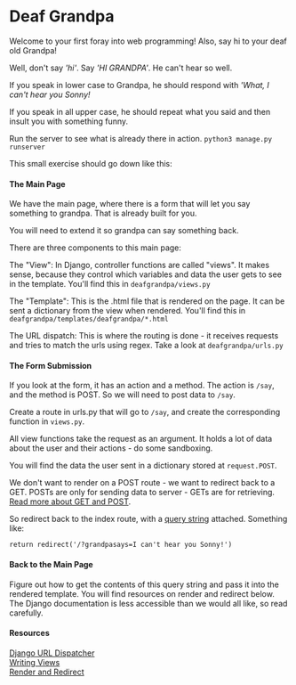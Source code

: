 Deaf Grandpa
============

Welcome to your first foray into web programming! Also, say hi to your deaf old Grandpa!

Well, don't say *'hi'*. Say *'HI GRANDPA'*. He can't hear so well.

If you speak in lower case to Grandpa, he should respond with *'What, I can't hear you Sonny!*

If you speak in all upper case, he should repeat what you said and then insult you with something funny.

Run the server to see what is already there in action. `python3 manage.py runserver`

This small exercise should go down like this:

#### The Main Page

We have the main page, where there is a form that will let you say something to grandpa. That is already built for you.

You will need to extend it so grandpa can say something back.

There are three components to this main page:

The "View": In Django, controller functions are called "views". It makes sense, because they control which variables and data the user gets to see in the template. You'll find this in `deafgrandpa/views.py`

The "Template": This is the .html file that is rendered on the page. It can be sent a dictionary from the view when rendered. You'll find this in `deafgrandpa/templates/deafgrandpa/*.html`

The URL dispatch: This is where the routing is done - it receives requests and tries to match the urls using regex. Take a look at `deafgrandpa/urls.py`

#### The Form Submission

If you look at the form, it has an action and a method. The action is `/say`, and the method is POST. So we will need to post data to `/say`.

Create a route in urls.py that will go to `/say`, and create the corresponding function in `views.py`.

All view functions take the request as an argument. It holds a lot of data about the user and their actions - do some sandboxing.

You will find the data the user sent in a dictionary stored at `request.POST`.

We don't want to render on a POST route - we want to redirect back to a GET. POSTs are only for sending data to server - GETs are for retrieving. [Read more about GET and POST](http://www.w3schools.com/tags/ref_httpmethods.asp).

So redirect back to the index route, with a [query string](http://en.wikipedia.org/wiki/Query_string) attached. Something like:
```
return redirect('/?grandpasays=I can't hear you Sonny!')
```
#### Back to the Main Page

Figure out how to get the contents of this query string and pass it into the rendered template. You will find resources on render and redirect below. The Django documentation is less accessible than we would all like, so read carefully.

#### Resources

[Django URL Dispatcher](https://docs.djangoproject.com/en/dev/topics/http/urls/)  
[Writing Views](https://docs.djangoproject.com/en/dev/topics/http/views/)  
[Render and Redirect](https://docs.djangoproject.com/en/dev/topics/http/shortcuts/)
